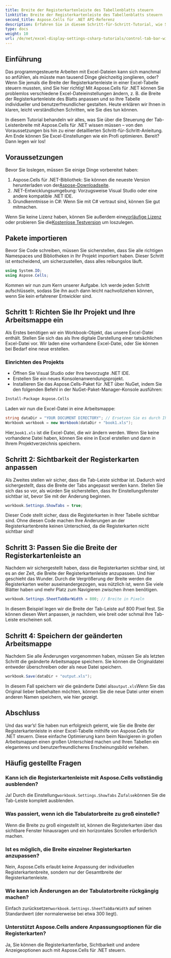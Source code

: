 ```yaml
---
title: Breite der Registerkartenleiste des Tabellenblatts steuern
linktitle: Breite der Registerkartenleiste des Tabellenblatts steuern
second_title: Aspose.Cells für .NET API-Referenz
description: Erfahren Sie in diesem Schritt-für-Schritt-Tutorial, wie Sie die Breite der Blattregisterkartenleiste in Excel mit Aspose.Cells für .NET steuern. Passen Sie Ihre Excel-Dateien effizient an.
type: docs
weight: 10
url: /de/net/excel-display-settings-csharp-tutorials/control-tab-bar-width-of-spreadsheet/
---
```

## Einführung

Das programmgesteuerte Arbeiten mit Excel-Dateien kann sich manchmal so anfühlen, als müsste man tausend Dinge gleichzeitig jonglieren, oder? Wenn Sie jemals die Breite der Registerkartenleiste in einer Excel-Tabelle steuern mussten, sind Sie hier richtig! Mit Aspose.Cells für .NET können Sie problemlos verschiedene Excel-Dateieinstellungen ändern, z. B. die Breite der Registerkartenleiste des Blatts anpassen und so Ihre Tabelle individueller und benutzerfreundlicher gestalten. Heute erklären wir Ihnen in klaren, leicht verständlichen Schritten, wie Sie dies tun können.

In diesem Tutorial behandeln wir alles, was Sie über die Steuerung der Tab-Leistenbreite mit Aspose.Cells für .NET wissen müssen – von den Voraussetzungen bis hin zu einer detaillierten Schritt-für-Schritt-Anleitung. Am Ende können Sie Excel-Einstellungen wie ein Profi optimieren. Bereit? Dann legen wir los!

## Voraussetzungen

Bevor Sie loslegen, müssen Sie einige Dinge vorbereitet haben:

1.  Aspose.Cells für .NET-Bibliothek: Sie können die neueste Version herunterladen von der[Aspose-Downloadseite](https://releases.aspose.com/cells/net/).
2. .NET-Entwicklungsumgebung: Vorzugsweise Visual Studio oder eine andere kompatible .NET IDE.
3. Grundkenntnisse in C#: Wenn Sie mit C# vertraut sind, können Sie gut mitmachen.

 Wenn Sie keine Lizenz haben, können Sie außerdem eine[vorläufige Lizenz](https://purchase.aspose.com/temporary-license/) oder probieren Sie die[Kostenlose Testversion](https://releases.aspose.com/) um loszulegen.

## Pakete importieren

Bevor Sie Code schreiben, müssen Sie sicherstellen, dass Sie alle richtigen Namespaces und Bibliotheken in Ihr Projekt importiert haben. Dieser Schritt ist entscheidend, um sicherzustellen, dass alles reibungslos läuft.

```csharp
using System.IO;
using Aspose.Cells;
```

Kommen wir nun zum Kern unserer Aufgabe. Ich werde jeden Schritt aufschlüsseln, sodass Sie ihn auch dann leicht nachvollziehen können, wenn Sie kein erfahrener Entwickler sind.

## Schritt 1: Richten Sie Ihr Projekt und Ihre Arbeitsmappe ein

Als Erstes benötigen wir ein Workbook-Objekt, das unsere Excel-Datei enthält. Stellen Sie sich das als Ihre digitale Darstellung einer tatsächlichen Excel-Datei vor. Wir laden eine vorhandene Excel-Datei, oder Sie können bei Bedarf eine neue erstellen.

### Einrichten des Projekts

- Öffnen Sie Visual Studio oder Ihre bevorzugte .NET IDE.
- Erstellen Sie ein neues Konsolenanwendungsprojekt.
- Installieren Sie das Aspose.Cells-Paket für .NET über NuGet, indem Sie den folgenden Befehl in der NuGet-Paket-Manager-Konsole ausführen:

```bash
Install-Package Aspose.Cells
```

Laden wir nun die Excel-Datei in eine Arbeitsmappe:

```csharp
string dataDir = "YOUR DOCUMENT DIRECTORY"; // Ersetzen Sie es durch Ihren Dateipfad
Workbook workbook = new Workbook(dataDir + "book1.xls"); 
```

 Hier,`book1.xls` ist die Excel-Datei, die wir ändern werden. Wenn Sie keine vorhandene Datei haben, können Sie eine in Excel erstellen und dann in Ihrem Projektverzeichnis speichern.

## Schritt 2: Sichtbarkeit der Registerkarten anpassen

Als Zweites stellen wir sicher, dass die Tab-Leiste sichtbar ist. Dadurch wird sichergestellt, dass die Breite der Tabs angepasst werden kann. Stellen Sie sich das so vor, als würden Sie sicherstellen, dass Ihr Einstellungsfenster sichtbar ist, bevor Sie mit der Änderung beginnen.

```csharp
workbook.Settings.ShowTabs = true;
```

Dieser Code stellt sicher, dass die Registerkarten in Ihrer Tabelle sichtbar sind. Ohne diesen Code machen Ihre Änderungen an der Registerkartenbreite keinen Unterschied, da die Registerkarten nicht sichtbar sind!

## Schritt 3: Passen Sie die Breite der Registerkartenleiste an

Nachdem wir sichergestellt haben, dass die Registerkarten sichtbar sind, ist es an der Zeit, die Breite der Registerkartenleiste anzupassen. Und hier geschieht das Wunder. Durch die Vergrößerung der Breite werden die Registerkarten weiter auseinandergezogen, was nützlich ist, wenn Sie viele Blätter haben und mehr Platz zum Navigieren zwischen ihnen benötigen.

```csharp
workbook.Settings.SheetTabBarWidth = 800; // Breite in Pixeln
```

In diesem Beispiel legen wir die Breite der Tab-Leiste auf 800 Pixel fest. Sie können diesen Wert anpassen, je nachdem, wie breit oder schmal Ihre Tab-Leiste erscheinen soll.

## Schritt 4: Speichern der geänderten Arbeitsmappe

Nachdem Sie alle Änderungen vorgenommen haben, müssen Sie als letzten Schritt die geänderte Arbeitsmappe speichern. Sie können die Originaldatei entweder überschreiben oder als neue Datei speichern.

```csharp
workbook.Save(dataDir + "output.xls");
```

 In diesem Fall speichern wir die geänderte Datei als`output.xls`Wenn Sie das Original lieber beibehalten möchten, können Sie die neue Datei unter einem anderen Namen speichern, wie hier gezeigt.

## Abschluss

Und das war’s! Sie haben nun erfolgreich gelernt, wie Sie die Breite der Registerkartenleiste in einer Excel-Tabelle mithilfe von Aspose.Cells für .NET steuern. Diese einfache Optimierung kann beim Navigieren in großen Arbeitsmappen einen großen Unterschied machen und Ihren Tabellen ein eleganteres und benutzerfreundlicheres Erscheinungsbild verleihen.

## Häufig gestellte Fragen

### Kann ich die Registerkartenleiste mit Aspose.Cells vollständig ausblenden?
 Ja! Durch die Einstellung`workbook.Settings.ShowTabs` Zu`false`können Sie die Tab-Leiste komplett ausblenden.

### Was passiert, wenn ich die Tabulatorbreite zu groß einstelle?
Wenn die Breite zu groß eingestellt ist, können die Registerkarten über das sichtbare Fenster hinausragen und ein horizontales Scrollen erforderlich machen.

### Ist es möglich, die Breite einzelner Registerkarten anzupassen?
Nein, Aspose.Cells erlaubt keine Anpassung der individuellen Registerkartenbreite, sondern nur der Gesamtbreite der Registerkartenleiste.

### Wie kann ich Änderungen an der Tabulatorbreite rückgängig machen?
 Einfach zurücksetzen`workbook.Settings.SheetTabBarWidth` auf seinen Standardwert (der normalerweise bei etwa 300 liegt).

### Unterstützt Aspose.Cells andere Anpassungsoptionen für die Registerkarten?
Ja, Sie können die Registerkartenfarbe, Sichtbarkeit und andere Anzeigeoptionen auch mit Aspose.Cells für .NET steuern.